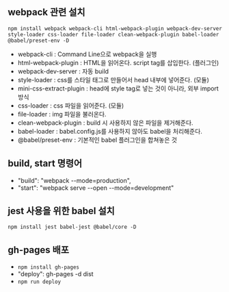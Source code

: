 ## webpack 관련 설치

`npm install webpack webpack-cli html-webpack-plugin webpack-dev-server style-loader css-loader file-loader clean-webpack-plugin babel-loader @babel/preset-env -D`

- webpack-cli : Command Line으로 webpack을 실행
- html-webpack-plugin : HTML을 읽어온다. script tag를 삽입한다. (플러그인)
- webpack-dev-server : 자동 build
- style-loader : css를 스타일 태그로 만들어서 head 내부에 넣어준다. (모듈)
- mini-css-extract-plugin : head에 style tag로 넣는 것이 아니라, 외부 import 방식
- css-loader : css 파일을 읽어준다. (모듈)
- file-loader : img 파일을 불러온다.
- clean-webpack-plugin : build 시 사용하지 않은 파일을 제거해준다.
- babel-loader : babel.config.js를 사용하지 않아도 babel을 처리해준다.
- @babel/preset-env : 기본적인 babel 플러그인을 합쳐놓은 것

## build, start 명령어

- "build": "webpack --mode=production",
- "start": "webpack serve --open --mode=development"

## jest 사용을 위한 babel 설치

`npm install jest babel-jest @babel/core -D`

## gh-pages 배포

- `npm install gh-pages`
- "deploy": gh-pages -d dist
- `npm run deploy`
